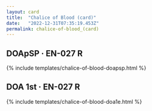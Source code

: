 ```yaml
---
layout: card
title:  "Chalice of Blood (card)"
date:   "2022-12-31T07:35:19.453Z"
permalink: chalice-of-blood_(card)
---
```


## DOApSP &middot; EN-027 R

{% include templates/chalice-of-blood-doapsp.html %}


## DOA 1st &middot; EN-027 R

{% include templates/chalice-of-blood-doa1e.html %}
